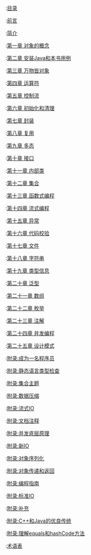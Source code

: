 :[目录](README.md)

:[前言](00-Preface.md)

:[简介](00-Introduction.md)

:[第一章 对象的概念](01-What-is-an-Object.md)

:[第二章 安装Java和本书用例](02-Installing-Java-and-the-Book-Examples.md)

:[第三章 万物皆对象](03-Objects-Everywhere.md)

:[第四章 运算符](04-Operators.md)

:[第五章 控制流](05-Control-Flow.md)

:[第六章 初始化和清理](06-Housekeeping.md)

:[第七章 封装](07-Implementation-Hiding.md)

:[第八章 复用](08-Reuse.md)

:[第九章 多态](09-Polymorphism.md)

:[第十章 接口](10-Interfaces.md)

:[第十一章 内部类](11-Inner-Classes.md)

:[第十二章 集合](12-Collections.md)

:[第十三章 函数式编程](13-Functional-Programming.md)

:[第十四章 流式编程](14-Streams.md)

:[第十五章 异常](15-Exceptions.md)

:[第十六章 代码校验](16-Validating-Your-Code.md)

:[第十七章 文件](17-Files.md)

:[第十八章 字符串](18-Strings.md)

:[第十九章 类型信息](19-Type-Information.md)

:[第二十章 泛型](20-Generics.md)

:[第二十一章 数组](21-Arrays.md)

:[第二十二章 枚举](22-Enumerations.md)

:[第二十三章 注解](23-Annotations.md)

:[第二十四章 并发编程](24-Concurrent-Programming.md)

:[第二十五章 设计模式](25-Patterns.md)

:[附录:成为一名程序员](Appendix-Becoming-a-Programmer.md)

:[附录:静态语言类型检查](Appendix-Benefits-and-Costs-of-Static-Type-Checking.md)

:[附录:集合主题](Appendix-Collection-Topics.md)

:[附录:数据压缩](Appendix-Data-Compression.md)

:[附录:流式IO](Appendix-IO-Streams.md)

:[附录:文档注释](Appendix-Javadoc.md)

:[附录:并发底层原理](Appendix-Low-Level-Concurrency.md)

:[附录:新IO](Appendix-New-IO.md)

:[附录:对象序列化](Appendix-Object-Serialization.md)

:[附录:对象传递和返回](Appendix-Passing-and-Returning-Objects.md)

:[附录:编程指南](Appendix-Programming-Guidelines.md)

:[附录:标准IO](Appendix-Standard-IO.md)

:[附录:补充](Appendix-Supplements.md)

:[附录:C++和Java的优良传统](Appendix-The-Positive-Legacy-of-C-plus-plus-and-Java.md)

:[附录:理解equals和hashCode方法](Appendix-Understanding-equals-and-hashCode.md)

:[术语表](GLOSSARY.md)
